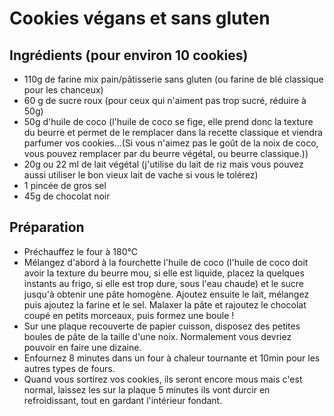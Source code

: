 # Cookies végans et sans gluten

## Ingrédients (pour environ 10 cookies)

- 110g de farine mix pain/pâtisserie sans gluten (ou farine de blé classique pour les chanceux)
- 60 g de sucre roux (pour ceux qui n'aiment pas trop sucré, réduire à 50g)
- 50g d'huile de coco (l'huile de coco se fige, elle prend donc la texture du beurre et permet de  le remplacer dans la recette classique et viendra parfumer vos cookies…(Si vous n'aimez pas le goût de la noix de coco, vous pouvez remplacer par du beurre végétal, ou beurre classique.))
- 20g ou 22 ml de lait végétal (j'utilise du lait de riz mais vous pouvez aussi utiliser le bon vieux lait de vache si vous le tolérez)
- 1 pincée de gros sel
- 45g de chocolat noir

## Préparation

- Préchauffez le four à 180°C
- Mélangez d'abord à la fourchette l'huile de coco (l'huile de coco doit avoir la texture du beurre mou, si elle est liquide, placez la quelques instants au frigo, si elle est trop dure, sous l'eau chaude) et le sucre jusqu'à obtenir une pâte homogène. Ajoutez ensuite le lait, mélangez puis ajoutez la farine et le sel. Malaxer la pâte et rajoutez le chocolat coupé en petits morceaux, puis formez une boule !
- Sur une plaque recouverte de papier cuisson, disposez des petites boules de pâte de la taille d'une noix. Normalement vous devriez pouvoir en faire une dizaine.
- Enfournez 8 minutes dans un four à chaleur tournante et 10min pour les autres types de fours.
- Quand vous sortirez vos cookies, ils seront encore mous mais c'est normal, laissez les sur la plaque 5 minutes ils vont durcir en refroidissant, tout en gardant l'intérieur fondant.
